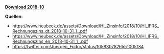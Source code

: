 [**Download 2018-10**](https://downgit.github.io/#/home?url=https://github.com/GeorgGoldbach/Zinsarchiv/tree/master/2018-10)

**Quellen:**
* https://www.heubeck.de/assets/Download/HI_Zinsinfo/2018/10/HI_IFRS_Rechnungszins_dt_2018-10-31_1_.pdf
* https://www.heubeck.de/assets/Download/HI_Zinsinfo/2018/10/HI_IFRS_Rechnungszins_en_2018-10-31_1_.pdf
* https://twitter.com/Juergen_Fodor/status/1058307826551005184
